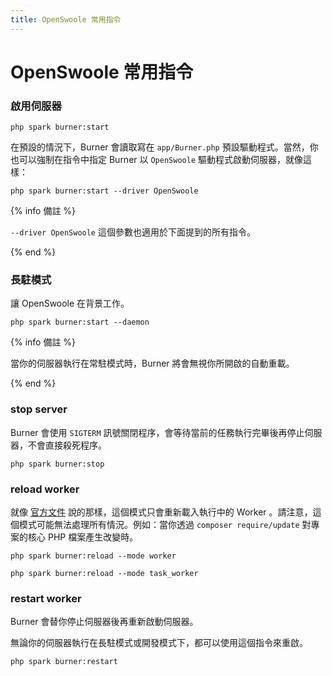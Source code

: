 ```yaml
---
title: OpenSwoole 常用指令
---
```


# OpenSwoole 常用指令

### 啟用伺服器

```
php spark burner:start
```

在預設的情況下，Burner 會讀取寫在 `app/Burner.php` 預設驅動程式。當然，你也可以強制在指令中指定 Burner 以 `OpenSwoole` 驅動程式啟動伺服器，就像這樣：

```
php spark burner:start --driver OpenSwoole
```

{% info 備註 %}

`--driver OpenSwoole` 這個參數也適用於下面提到的所有指令。

{% end %}

### 長駐模式

讓 OpenSwoole 在背景工作。

```
php spark burner:start --daemon
```

{% info 備註 %}

當你的伺服器執行在常駐模式時，Burner 將會無視你所開啟的自動重載。

{% end %}

### stop server

Burner 會使用 `SIGTERM` 訊號關閉程序，會等待當前的任務執行完畢後再停止伺服器，不會直接殺死程序。

```
php spark burner:stop
```

### reload worker

就像 [官方文件](https://openswoole.com/docs/modules/swoole-server-reload#hot-code-linux-signal-trigger) 說的那樣，這個模式只會重新載入執行中的 Worker 。請注意，這個模式可能無法處理所有情況。例如：當你透過 `composer require/update` 對專案的核心 PHP 檔案產生改變時。

```
php spark burner:reload --mode worker
```

```
php spark burner:reload --mode task_worker
```

### restart worker

Burner 會替你停止伺服器後再重新啟動伺服器。

無論你的伺服器執行在長駐模式或開發模式下，都可以使用這個指令來重啟。

```
php spark burner:restart
```
